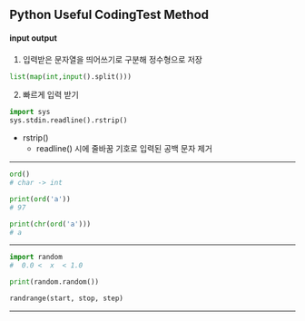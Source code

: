 ## Python Useful CodingTest Method

#### input output

1. 입력받은 문자열을 띄어쓰기로 구분해 정수형으로 저장

```python
list(map(int,input().split()))

```

2. 빠르게 입력 받기

```python
import sys
sys.stdin.readline().rstrip()

```

- rstrip()
  - readline() 시에 줄바꿈 기호로 입력된 공백 문자 제거

---

```python
ord()
# char -> int

print(ord('a'))
# 97

print(chr(ord('a')))
# a
```

---

```python
import random
#  0.0 <  x  < 1.0

print(random.random())

randrange(start, stop, step)
```

---
